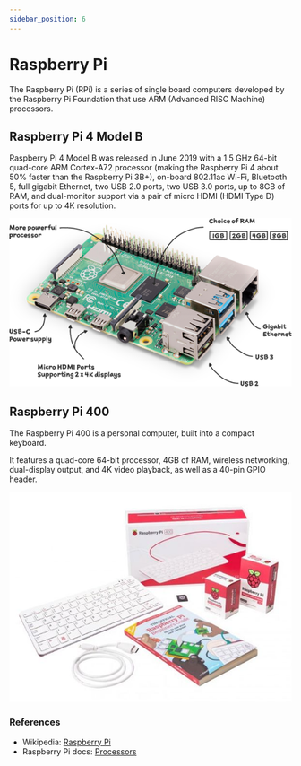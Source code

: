 ```yaml
---
sidebar_position: 6
---
```


# Raspberry Pi

The Raspberry Pi (RPi) is a series of single board computers developed by the Raspberry Pi Foundation that use 
ARM (Advanced RISC Machine) processors.

## Raspberry Pi 4 Model B

Raspberry Pi 4 Model B was released in June 2019 with a 1.5 GHz 64-bit quad-core ARM Cortex-A72 processor (making the 
Raspberry Pi 4 about 50% faster than the Raspberry Pi 3B+), on-board 802.11ac Wi-Fi, Bluetooth 5, full gigabit Ethernet,
two USB 2.0 ports, two USB 3.0 ports, up to 8GB of RAM, and dual-monitor support via a pair of micro HDMI (HDMI Type D)
ports for up to 4K resolution.

<p align="center">

![Raspberry Pi 4 Model B](img/raspberry-pi-4.png)

</p>

## Raspberry Pi 400

The Raspberry Pi 400 is a personal computer, built into a compact keyboard.

It features a quad-core 64-bit processor, 4GB of RAM, wireless networking, dual-display output, and 4K video playback, 
as well as a 40-pin GPIO header.

<p align="center">

![Raspberry Pi 4 Model B](img/raspberry-pi-400.png)

</p>

### References

* Wikipedia: <a href="https://en.wikipedia.org/wiki/Raspberry_Pi" target="_blank">Raspberry Pi</a>
* Raspberry Pi docs: <a href="https://www.raspberrypi.com/documentation/computers/processors.html#bcm2711" target="_blank">Processors</a>
